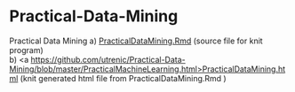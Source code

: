 # Practical-Data-Mining
Practical Data Mining 
   a) <a href=https://github.com/utrenic/Practical-Data-Mining/blob/master/PracticalMachineLearning.Rmd>PracticalDataMining.Rmd</a> (source file for knit program) <br>
   b) <a https://github.com/utrenic/Practical-Data-Mining/blob/master/PracticalMachineLearning.html>PracticalDataMining.html </a>(knit generated html file from PracticalDataMining.Rmd )
